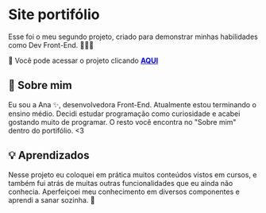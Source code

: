 
# Site portifólio

Esse foi o meu segundo projeto, criado para demonstrar minhas habilidades como Dev Front-End. 👩‍💻🧠

📌  Você pode acessar o projeto clicando <a style="color: blue;font-weight: bolder;" href= "anarodrigues.vercel.app"> AQUI </a>

## 🚀 Sobre mim
Eu sou a Ana ✨​, desenvolvedora Front-End. Atualmente estou terminando o ensino médio. Decidi estudar programação como curiosidade e acabei gostando muito de programar. O resto você encontra no "Sobre mim" dentro do portifólio. <3


## 💡 Aprendizados

Nesse projeto eu coloquei em prática muitos conteúdos vistos em cursos, e também fui atrás de muitas outras funcionalidades que eu ainda não conhecia. Aperfeiçoei meu conhecimento em diversos componentes e aprendi a sanar sozinha. 👸

